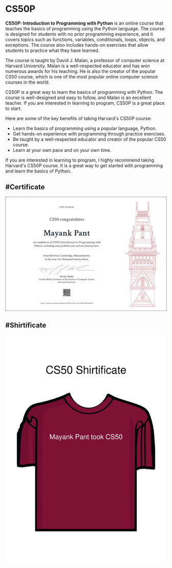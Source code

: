 # CS50P

**CS50P: Introduction to Programming with Python** is an online course that teaches the basics of programming using the Python language. The course is designed for students with no prior programming experience, and it covers topics such as functions, variables, conditionals, loops, objects, and exceptions. The course also includes hands-on exercises that allow students to practice what they have learned.

The course is taught by David J. Malan, a professor of computer science at Harvard University. Malan is a well-respected educator and has won numerous awards for his teaching. He is also the creator of the popular CS50 course, which is one of the most popular online computer science courses in the world.

CS50P is a great way to learn the basics of programming with Python. The course is well-designed and easy to follow, and Malan is an excellent teacher. If you are interested in learning to program, CS50P is a great place to start.

Here are some of the key benefits of taking Harvard's CS50P course:

* Learn the basics of programming using a popular language, Python.
* Get hands-on experience with programming through practice exercises.
* Be taught by a well-respected educator and creator of the popular CS50 course.
* Learn at your own pace and on your own time.

If you are interested in learning to program, I highly recommend taking Harvard's CS50P course. It is a great way to get started with programming and learn the basics of Python.

#Certificate
-------------------------------------------------------------------
![](CS50P.png)

#Shirtificate
-------------------------------------------------------------------
![](shirtificate.png)
